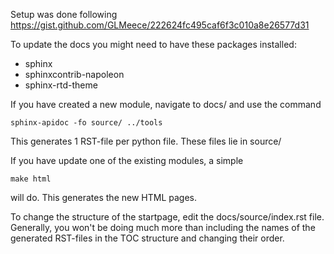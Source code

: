 Setup was done following https://gist.github.com/GLMeece/222624fc495caf6f3c010a8e26577d31

To update the docs you might need to have these packages installed:
* sphinx
* sphinxcontrib-napoleon
* sphinx-rtd-theme

If you have created a new module, navigate to docs/ and use the command

    sphinx-apidoc -fo source/ ../tools

This generates 1 RST-file per python file. These files lie in source/

If you have update one of the existing modules, a simple

    make html

will do. This generates the new HTML pages.

To change the structure of the startpage, edit the docs/source/index.rst file. Generally, you won't be doing much more than including the names of the generated RST-files in the TOC structure and changing their order.